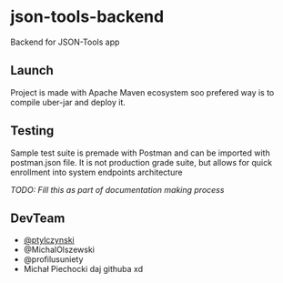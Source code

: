 # json-tools-backend
Backend for JSON-Tools app

## Launch
Project is made with Apache Maven ecosystem soo prefered way is to compile uber-jar and deploy it.

## Testing
Sample test suite is premade with Postman and can be imported with postman.json file. It is not production grade suite, but allows for
quick enrollment into system endpoints architecture

*TODO: Fill this as part of documentation making process*  

## DevTeam
- [@ptylczynski](localhost)  
- @MichalOlszewski  
- @profilusuniety  
- Michał Piechocki daj githuba xd
